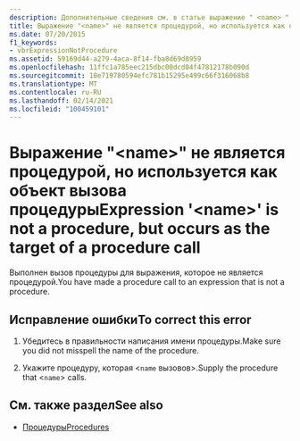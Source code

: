 ```yaml
---
description: Дополнительные сведения см. в статье выражение " <name> " не является процедурой, но происходит в качестве целевого объекта для вызова процедуры.
title: Выражение "<name>" не является процедурой, но используется как объект вызова процедуры
ms.date: 07/20/2015
f1_keywords:
- vbrExpressionNotProcedure
ms.assetid: 59169d44-a279-4aca-8f14-fba8d69d8959
ms.openlocfilehash: 11ffc1a785eec215dbc00dcd04f47812178b090d
ms.sourcegitcommit: 10e719780594efc781b15295e499c66f316068b8
ms.translationtype: MT
ms.contentlocale: ru-RU
ms.lasthandoff: 02/14/2021
ms.locfileid: "100459101"
---
```

# <a name="expression-name-is-not-a-procedure-but-occurs-as-the-target-of-a-procedure-call"></a><span data-ttu-id="db963-103">Выражение "\<name>" не является процедурой, но используется как объект вызова процедуры</span><span class="sxs-lookup"><span data-stu-id="db963-103">Expression '\<name>' is not a procedure, but occurs as the target of a procedure call</span></span>

<span data-ttu-id="db963-104">Выполнен вызов процедуры для выражения, которое не является процедурой.</span><span class="sxs-lookup"><span data-stu-id="db963-104">You have made a procedure call to an expression that is not a procedure.</span></span>  
  
## <a name="to-correct-this-error"></a><span data-ttu-id="db963-105">Исправление ошибки</span><span class="sxs-lookup"><span data-stu-id="db963-105">To correct this error</span></span>  
  
1. <span data-ttu-id="db963-106">Убедитесь в правильности написания имени процедуры.</span><span class="sxs-lookup"><span data-stu-id="db963-106">Make sure you did not misspell the name of the procedure.</span></span>  
  
2. <span data-ttu-id="db963-107">Укажите процедуру, которая <`name` вызовов>.</span><span class="sxs-lookup"><span data-stu-id="db963-107">Supply the procedure that <`name`> calls.</span></span>  
  
## <a name="see-also"></a><span data-ttu-id="db963-108">См. также раздел</span><span class="sxs-lookup"><span data-stu-id="db963-108">See also</span></span>

- [<span data-ttu-id="db963-109">Процедуры</span><span class="sxs-lookup"><span data-stu-id="db963-109">Procedures</span></span>](../programming-guide/language-features/procedures/index.md)
